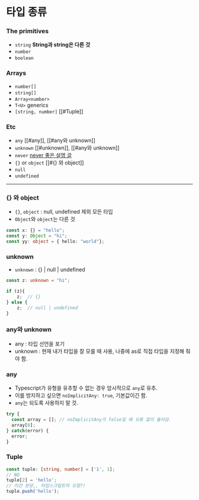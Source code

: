 # 타입 종류

### The primitives
- `string` **String과 string은 다른 것**
- `number`
- `boolean`

### Arrays
- `number[]`
- `string[]`
- `Array<number>`
- `T<U>` generics
- `[string, number]` [[#Tuple]]

### Etc
- `any` [[#any]], [[#any와 unknown]]
- `unknown` [[#unknown]], [[#any와 unknown]]
- `never` [never 좋은 설명 글](https://ui.toast.com/weekly-pick/ko_20220323)
- `{}`  or `object` [[#{} 와 object]]
- `null`
- `undefined`

---

### {} 와 object
- `{}`, `object` :  null, undefined 제외 모든 타입
-  `Object`와 `object`는 다른 것 
```typescript
const x: {} = "hello";  
const y: Object = "hi";  
const yy: object = { hello: "world"};  
```

### unknown
- `unknown` : {} | null | undefined
```typescript
const z: unknown = "hi";

if (z){  
    z;  // {}
} else {  
    z;  // null | undefined
}
```

### any와 unknown
- any : 타입 선언을 포기
- unknown : 현재 내가 타입을 잘 모를 때 사용, 나중에 as로 직접 타입을 지정해 줘야 함.

### any
- Typescript가 유형을 유추할 수 없는 경우 암시적으로 `any`로 유추.
- 이를 방지하고 싶으면 `noImplicitAny: true`, 기본값이긴 함.
- `any`는 되도록 사용하지 말 것.
```typescript
try {
  const array = []; // noImplicitAny가 false일 때 오류 없이 돌아감.
  array[0];
} catch(error) {
  error;
}
```

### Tuple
```typescript
const tuple: [string, number] = ['1', 1];
// NO
tuple[2] = 'hello';
// 이건 된당,, 타입스크립트의 오점?!
tuple.push('hello');
```